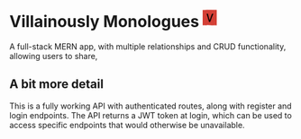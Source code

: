 # Villainously Monologues <img src="frontend/public/Villainously_logo.PNG" alt="logo" width="25"/>

A full-stack MERN app, with multiple relationships and CRUD functionality, allowing users to share, 

## A bit more detail

This is a fully working API with authenticated routes, along with register and login endpoints. The API returns a JWT token at login, which can be used to access specific endpoints that would otherwise be unavailable.
